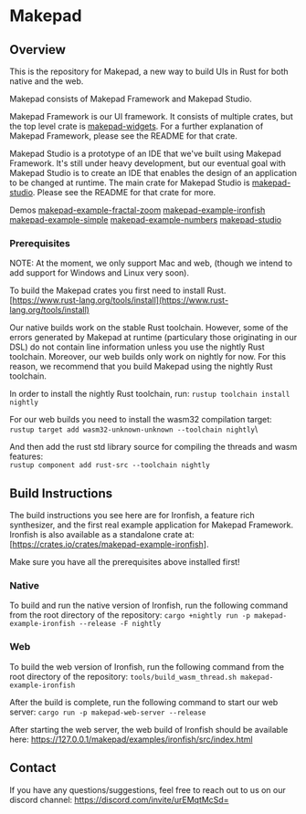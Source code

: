 # Makepad

## Overview
 
This is the repository for Makepad, a new way to build UIs in Rust for both native and the web.

Makepad consists of Makepad Framework and Makepad Studio.

Makepad Framework is our UI framework. It consists of multiple crates, but the top level crate is [makepad-widgets](https://crates.io/crates/makepad-widgets). For a further explanation of Makepad Framework, please see the README for that crate.

Makepad Studio is a prototype of an IDE that we've built using Makepad Framework. It's still under heavy development, but our eventual goal with Makepad Studio is to create an IDE that enables the design of an application to be changed at runtime. The main crate for Makepad Studio is [makepad-studio](https://crates.io/crates/makepad-studio). Please see the README for that crate for more.

Demos
[makepad-example-fractal-zoom](https://makepad.nl/makepad/examples/fractal_zoom/src/index.html)
[makepad-example-ironfish](https://makepad.nl/makepad/examples/ironfish/src/index.html)
[makepad-example-simple](https://makepad.nl/makepad/examples/simple/src/index.html)
[makepad-example-numbers](https://makepad.nl/makepad/examples/numbers/src/index.html)
[makepad-studio](https://makepad.nl/makepad/studio/src/index.html)

### Prerequisites

NOTE: At the moment, we only support Mac and web, (though we intend to add support for Windows and Linux very soon).

To build the Makepad crates you first need to install Rust.\
[https://www.rust-lang.org/tools/install](https://www.rust-lang.org/tools/install)

Our native builds work on the stable Rust toolchain. However, some of the errors generated by Makepad at runtime (particulary those originating in our DSL) do not contain line information unless you use the nightly Rust toolchain. Moreover, our web builds only work on nightly for now. For this reason, we recommend that you build Makepad using the nightly Rust toolchain.

In order to install the nightly Rust toolchain, run:
```rustup toolchain install nightly```

For our web builds you need to install the wasm32 compilation target:\
```rustup target add wasm32-unknown-unknown --toolchain nightly```\

And then add the rust std library source for compiling the threads and wasm features:\
```rustup component add rust-src --toolchain nightly```

## Build Instructions

The build instructions you see here are for Ironfish, a feature rich synthesizer, and the first real example application for Makepad Framework. Ironfish is also available as a standalone crate at: [https://crates.io/crates/makepad-example-ironfish].

Make sure you have all the prerequisites above installed first!

### Native

To build and run the native version of Ironfish, run the following command from the root directory of the repository:
```cargo +nightly run -p makepad-example-ironfish --release -F nightly```

### Web

To build the web version of Ironfish, run the following command from the root directory of the repository:
```tools/build_wasm_thread.sh makepad-example-ironfish```

After the build is complete, run the following command to start our web server:
```cargo run -p makepad-web-server --release```

After starting the web server, the web build of Ironfish should be available here:
https://127.0.0.1/makepad/examples/ironfish/src/index.html

## Contact

If you have any questions/suggestions, feel free to reach out to us on our discord channel:
https://discord.com/invite/urEMqtMcSd=